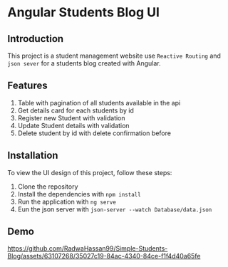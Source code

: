 # Angular Students Blog UI

## Introduction
This project is a student management website use `Reactive Routing` and `json sever` for a students blog created with Angular.

## Features
1. Table with pagination of all students available in the api
2. Get details card for each students by id 
3. Register new Student with validation
4. Update Student details with validation
5. Delete student by id with delete confirmation before



## Installation
To view the UI design of this project, follow these steps:

1. Clone the repository
2. Install the dependencies with `npm install`
3. Run the application with `ng serve`
4. Eun the json server with `json-server --watch Database/data.json`

## Demo

https://github.com/RadwaHassan99/Simple-Students-Blog/assets/63107268/35027c19-84ac-4340-84ce-f1f4d40a65fe



















